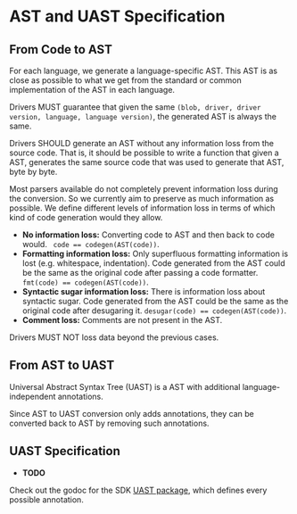 
# AST and UAST Specification

## From Code to AST

For each language, we generate a language-specific AST. This AST is as close as
possible to what we get from the standard or common implementation of the AST in
each language.

Drivers MUST guarantee that given the same
`(blob, driver, driver version, language, language version)`, the generated AST
is always the same.

Drivers SHOULD generate an AST without any information loss from the source code.
That is, it should be possible to write a function that given a AST, generates
the same source code that was used to generate that AST, byte by byte.

Most parsers available do not completely prevent information loss during the
conversion. So we currently aim to preserve as much information as possible.
We define different levels of information loss in terms of which kind of code
generation would they allow.

* **No information loss:** Converting code to AST and then back to code would.
  ` code == codegen(AST(code))`.
* **Formatting information loss:** Only superfluous formatting information is lost
  (e.g. whitespace, indentation). Code generated from the AST could be the same
  as the original code after passing a code formatter. `fmt(code) == codegen(AST(code))`.
* **Syntactic sugar information loss:** There is information loss about syntactic
  sugar. Code generated from the AST could be the same as the original code after
  desugaring it. `desugar(code) == codegen(AST(code))`.
* **Comment loss:** Comments are not present in the AST.  

Drivers MUST NOT loss data beyond the previous cases.

## From AST to UAST

Universal Abstract Syntax Tree (UAST) is a AST with additional
language-independent annotations.

Since AST to UAST conversion only adds annotations, they can be converted back
to AST by removing such annotations.

## UAST Specification

 * **TODO**

Check out the godoc for the SDK [UAST package](https://godoc.org/github.com/bblfsh/sdk/uast),
which defines every possible annotation.
